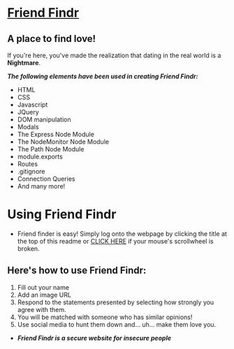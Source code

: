 # [Friend Findr](https://agile-everglades-80215.herokuapp.com/)

## **A place to find love!**

If you're here, you've made the realization that dating in the real world is a **Nightmare**.


***The following elements have been used in creating Friend Findr:***

- HTML
- CSS
- Javascript
- JQuery
- DOM manipulation
- Modals
- The Express Node Module
- The NodeMonitor Node Module
- The Path Node Module
- module.exports 
- Routes
- .gitignore
- Connection Queries
- And many more!

# Using Friend Findr #
 
 - Friend finder is easy! Simply log onto the webpage by clicking the title at the top of this readme or [CLICK HERE](https://agile-everglades-80215.herokuapp.com/) if your mouse's scrollwheel is broken.

## Here's how to use Friend Findr: ##
1. Fill out your name
2. Add an image URL
3. Respond to the statements presented by selecting how strongly you agree with them.
4. You will be matched with someone who has similar opinions!
5. Use social media to hunt them down and... uh... make them love you.


 - ***Friend Findr is a secure website for insecure people***
